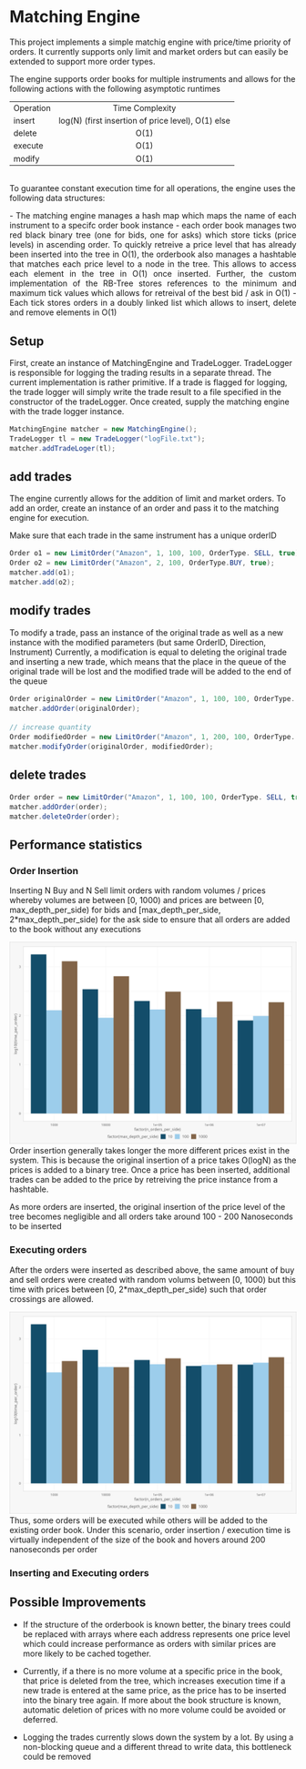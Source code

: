 # Matching Engine
This project implements a simple matchig engine with price/time priority of orders. It currently supports only limit and market orders but can easily be extended to support more order types. 

The engine supports order books for multiple instruments and allows for the following actions with the following asymptotic runtimes
<br>
    <table align="center">
        <tr>
            <td>Operation</td>
            <td align="center">Time Complexity</td>
        </tr>
        <tr>
            <td>insert</td>
            <td align="center">log(N) (first insertion of price level), O(1) else</td>
        </tr>
        <tr>
            <td>delete</td>
            <td align="center">O(1)</td>
        </tr>
        <tr>
            <td>execute</td>
            <td align="center">O(1)</td>
        </tr>
        <tr>
            <td>modify</td>
            <td align="center">O(1)</td>
        </tr>
    </table>
<br>
To guarantee constant execution time for all operations, the engine uses the following data structures: 

<p align="justify">
  - The matching engine manages a hash map which maps the name of each instrument to a specifc order book instance
- each order book manages two red black binary tree (one for bids, one for asks) which store ticks (price levels) in ascending order.
To quickly retreive a price level that has already been inserted into the tree in O(1), the orderbook also manages a hashtable that matches each price level to a node in the tree.
This allows to access each element in the tree in O(1) once inserted.
Further, the custom implementation of the RB-Tree stores references to the minimum and maximum tick values which allows for retreival of the best bid / ask in O(1)
- Each tick stores orders in a doubly linked list which allows to insert, delete and remove elements in O(1)
</p>

## Setup
First, create an instance of MatchingEngine and TradeLogger. 
TradeLogger is responsible for logging the trading results in a separate thread. The current implementation is rather primitive. If a trade is flagged for logging, the trade logger will simply 
write the trade result to a file specified in the constructor of the tradeLogger. 
Once created, supply the matching engine with the trade logger instance.
```java
MatchingEngine matcher = new MatchingEngine();
TradeLogger tl = new TradeLogger("logFile.txt");
matcher.addTradeLoger(tl);
```

## add trades 
The engine currently allows for the addition of limit and market orders.
To add an order, create an instance of an order and pass it to the matching engine for execution. 

Make sure that each trade in the same instrument has a unique orderID 
```java
Order o1 = new LimitOrder("Amazon", 1, 100, 100, OrderType. SELL, true);
Order o2 = new LimitOrder("Amazon", 2, 100, OrderType.BUY, true);
matcher.add(o1);
matcher.add(o2);
```

## modify trades 
To modify a trade, pass an instance of the original trade as well as a new instance with the modified parameters (but same OrderID, Direction, Instrument)
Currently, a modification is equal to deleting the original trade and inserting a new trade, which means that the place in the queue of the original trade 
will be lost and the modified trade will be added to the end of the queue
```java
Order originalOrder = new LimitOrder("Amazon", 1, 100, 100, OrderType. SELL, true);
matcher.addOrder(originalOrder);

// increase quantity
Order modifiedOrder = new LimitOrder("Amazon", 1, 200, 100, OrderType. SELL, true); 
matcher.modifyOrder(originalOrder, modifiedOrder);
```

## delete trades 
```java
Order order = new LimitOrder("Amazon", 1, 100, 100, OrderType. SELL, true);
matcher.addOrder(order);
matcher.deleteOrder(order);
```

## Performance statistics 
### Order Insertion 

Inserting N Buy and N Sell limit orders with random volumes / prices whereby volumes are between [0, 1000) and 
prices are between [0, max_depth_per_side) for bids and [max_depth_per_side, 2*max_depth_per_side) for the ask side to ensure 
that all orders are added to the book without any executions 

![](plot1.png)
Order insertion generally takes longer the more different prices exist in the system. 
This is because the original insertion of a price takes O(logN) as the prices is added to a binary tree. Once a price has been inserted, 
additional trades can be added to the price by retreiving the price instance from a hashtable.

As more orders are inserted, the original insertion of the price level of the tree becomes negligible and all orders take around 100 - 200 Nanoseconds to be inserted

### Executing orders
After the orders were inserted as described above, the same amount of buy and sell orders were created with random volums between [0, 1000) but this time with 
prices between [0, 2*max_depth_per_side) such that order crossings are allowed. 

![](plot2.png)
Thus, some orders will be executed while others will be added to the existing order book. 
Under this scenario, order insertion / execution time is virtually independent of the size of the book and hovers around 200 nanoseconds per order

### Inserting and Executing orders


## Possible Improvements 
- If the structure of the orderbook is known better, the binary trees could be replaced with arrays where each address represents one price level which could increase performance as orders with similar 
prices are more likely to be cached together. 

- Currently, if a there is no more volume at a specific price in the book, that price is deleted from the tree, which increases execution time if a new trade is entered at the same price, as the price has to be
inserted into the binary tree again. If more about the book structure is known, automatic deletion of prices with no more volume could be avoided or deferred. 

- Logging the trades currently slows down the system by a lot. By using a non-blocking queue and a different thread to write data, this bottleneck could be removed
